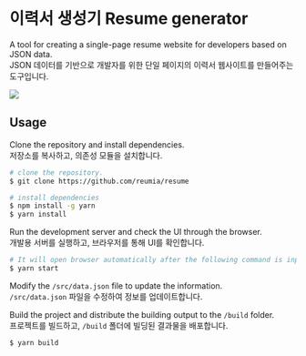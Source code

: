 # 이력서 생성기 Resume generator

A tool for creating a single-page resume website for developers based on JSON data.  
JSON 데이터를 기반으로 개발자를 위한 단일 페이지의 이력서 웹사이트를 만들어주는 도구입니다.

![](https://reumia.github.io/resume/example.png)

## Usage

Clone the repository and install dependencies.  
저장소를 복사하고, 의존성 모듈을 설치합니다.

```bash
# clone the repository.
$ git clone https://github.com/reumia/resume

# install dependencies
$ npm install -g yarn
$ yarn install
```

Run the development server and check the UI through the browser.  
개발용 서버를 실행하고, 브라우저를 통해 UI를 확인합니다.

```bash
# It will open browser automatically after the following command is input.
$ yarn start 
```

Modify the `/src/data.json` file to update the information.  
`/src/data.json` 파일을 수정하여 정보를 업데이트합니다.

Build the project and distribute the building output to the `/build` folder.  
프로젝트를 빌드하고, `/build` 폴더에 빌딩된 결과물을 배포합니다. 

```bash
$ yarn build
```
